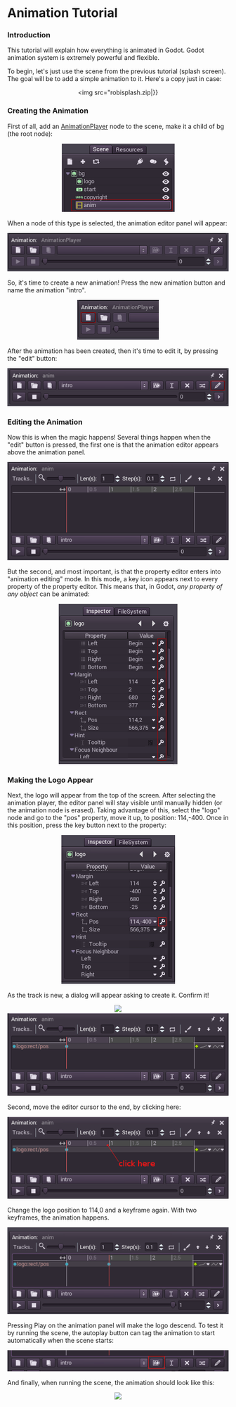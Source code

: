 # Animation Tutorial

### Introduction

This tutorial will explain how everything is animated in Godot. Godot animation system is extremely powerful and flexible. 

To begin, let's just use the scene from the previous tutorial (splash screen). The goal will be to add a simple animation to it. Here's a copy just in case: <p align="center"><img src="robisplash.zip|}}


### Creating the Animation

First of all, add an [AnimationPlayer](class_animationplayer) node to the scene, make it a child of bg (the root node):

<p align="center"><img src="images/animplayer.png"></p>

When a node of this type is selected, the animation editor panel will appear:

<p align="center"><img src="images/animpanel.png"></p>

So, it's time to create a new animation! Press the new animation button and name the animation "intro".

<p align="center"><img src="images/animnew.png"></p>

After the animation has been created, then it's time to edit it, by pressing the "edit" button:

<p align="center"><img src="images/animedit.png"></p>

### Editing the Animation

Now this is when the magic happens! Several things happen when the "edit" button is pressed, the first one is that the animation editor appears above the animation panel. 

<p align="center"><img src="images/animeditor.png"></p>

But the second, and most important, is that the property editor enters into "animation editing" mode. In this mode, a key icon appears next to every property of the property editor. This means that, in Godot, *any property of any object* can be animated:

<p align="center"><img src="images/propertykeys.png"></p>


### Making the Logo Appear

Next, the logo will appear from the top of the screen. After selecting the animation player, the editor panel will stay visible until manually hidden (or the animation node is erased). Taking advantage of this, select the "logo" node and go to the "pos" property, move it up, to position: 114,-400.
Once in this position, press the key button next to the property:

<p align="center"><img src="images/keypress.png"></p>

As the track is new, a dialog will appear asking to create it. Confirm it!

<p align="center"><img src="images/addtrack.png?nolink |}

And the keyframe will be added in the animation player editor:

<p align="center"><img src="images/keyadded.png"></p>

Second, move the editor cursor to the end, by clicking here:

<p align="center"><img src="images/move_cursor.png"></p>

Change the logo position to 114,0 and a keyframe again. With two keyframes, the animation happens.

<p align="center"><img src="images/animation.png"></p>

Pressing Play on the animation panel will make the logo descend. To test it by running the scene, the autoplay button can tag the animation to start automatically when the scene starts:

<p align="center"><img src="images/autoplay.png"></p>

And finally, when running the scene, the animation should look like this:

<p align="center"><img src="images/out.gif"></p>

